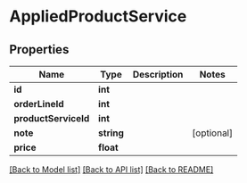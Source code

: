 # AppliedProductService

## Properties
Name | Type | Description | Notes
------------ | ------------- | ------------- | -------------
**id** | **int** |  | 
**orderLineId** | **int** |  | 
**productServiceId** | **int** |  | 
**note** | **string** |  | [optional] 
**price** | **float** |  | 

[[Back to Model list]](../../README.md#documentation-for-models) [[Back to API list]](../../README.md#documentation-for-api-endpoints) [[Back to README]](../../README.md)


